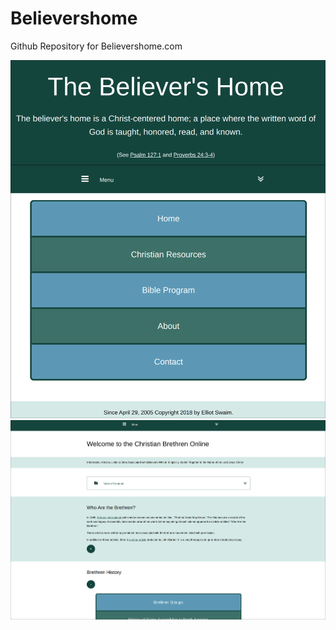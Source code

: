 # Believershome
Github Repository for Believershome.com

![Image 1](screenshots/Believershome1.png)
![Image 2](screenshots/Believershome2.png)
